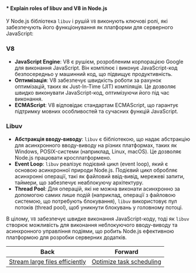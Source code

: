 #### * Explain roles of libuv and V8 in Node.js

У Node.js бібліотека `libuv` і рушій `V8` виконують ключові ролі, які забезпечують його функціонування як платформи для серверного JavaScript:

### V8

- **JavaScript Engine**: V8 є рушієм, розробленим корпорацією Google для виконання JavaScript. Він компілює і виконує JavaScript-код безпосередньо у машинний код, що підвищує продуктивність.
- **Оптимізація**: V8 забезпечує швидкість роботи за рахунок оптимізацій, таких як Just-In-Time (JIT) компіляція. Це дозволяє швидко виконувати JavaScript-код, оптимізуючи його під час виконання.
- **ECMAScript**: V8 відповідає стандартам ECMAScript, що гарантує підтримку мовних особливостей та сучасних функцій JavaScript.

### Libuv

- **Абстракція вводу-виводу**: `libuv` є бібліотекою, що надає абстракцію для асинхронного вводу-виводу на різних платформах, таких як Windows, POSIX-системи (наприклад, Linux, macOS). Це дозволяє Node.js працювати кросплатформено.
- **Event Loop**: `libuv` реалізує подієвий цикл (event loop), який є основою асинхронної природи Node.js. Подієвий цикл обробляє асинхронні операції, такі як файловий ввід-вивід, мережеві запити, таймери, що забезпечує неаблокуючу архітектуру.
- **Thread Pool**: Для операцій, які не можна виконати асинхронно за допомогою самих лише подій (наприклад, операції з файловою системою, що потребують блокування), `libuv` використовує пул потоків (thread pool), щоб уникнути блокувань у головному потоці.

В цілому, `V8` забезпечує швидке виконання JavaScript-коду, тоді як `libuv` створює можливість для виконання неблокуючого вводу-виводу та асинхронного управління подіями, що робить Node.js ефективною платформою для розробки серверних додатків.

| Back | Forward |
|---|---|
| [Stream large files efficiently](/ua/middle/nodejs/streaming-large-files-efficiently.md)  | [Optimize task scheduling](/ua/middle/nodejs/optimizing-task-scheduling.md) |